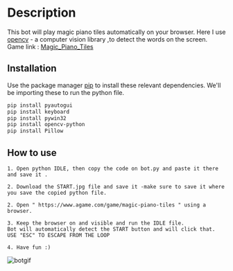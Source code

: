 # Description

This bot will play magic piano tiles automatically on your browser.
Here I use [opencv](https://opencv.org/) - a computer vision library ,to detect the words on the screen.
Game link : [Magic_Piano_Tiles](https://www.agame.com/game/magic-piano-tiles)
## Installation

Use the package manager [pip](https://pip.pypa.io/en/stable/) to install these relevant dependencies. We'll be importing these to run the python file.

```bash
pip install pyautogui
pip install keyboard
pip install pywin32
pip install opencv-python
pip install Pillow
```

## How to use
```
1. Open python IDLE, then copy the code on bot.py and paste it there and save it .

2. Download the START.jpg file and save it -make sure to save it where you save the copied python file.

2. Open " https://www.agame.com/game/magic-piano-tiles " using a browser.

3. Keep the browser on and visible and run the IDLE file.
Bot will automatically detect the START button and will click that.
USE "ESC" TO ESCAPE FROM THE LOOP

4. Have fun :)
```
![botgif](https://github.com/hith3sh/PianoTilesAutomated/assets/83839061/4e39477d-a978-48ec-9761-44510d2fbb0b)



